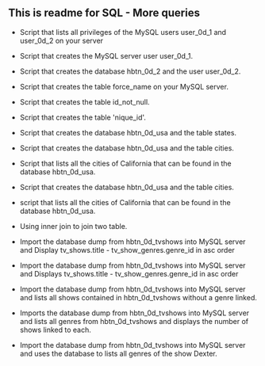 ## This is readme for SQL - More queries

- Script that lists all privileges of the MySQL users user_0d_1 and user_0d_2 on your server

- Script that creates the MySQL server user user_0d_1.

- Script that creates the database hbtn_0d_2 and the user user_0d_2.

- Script that creates the table force_name on your MySQL server.

- Script that creates the table id_not_null.

- Script that creates the table 'nique_id'.

- Script that creates the database hbtn_0d_usa and the table states.

- Script that creates the database hbtn_0d_usa and the table cities.

- Script that lists all the cities of California that can be found in the database hbtn_0d_usa.

- Script that creates the database hbtn_0d_usa and the table cities.

- script that lists all the cities of California that can be found in the database hbtn_0d_usa.

- Using inner join to join two table.

- Import the database dump from hbtn_0d_tvshows into MySQL server and Display tv_shows.title - tv_show_genres.genre_id in asc order
- Import the database dump from hbtn_0d_tvshows into MySQL server and Displays tv_shows.title - tv_show_genres.genre_id in asc order
- Import the database dump from hbtn_0d_tvshows into MySQL server and lists all shows contained in hbtn_0d_tvshows without a genre linked.
- Imports the database dump from hbtn_0d_tvshows into MySQL server and lists all genres from hbtn_0d_tvshows and displays the number of shows linked to each.
- Import the database dump from hbtn_0d_tvshows into MySQL server and uses the database to lists all genres of the show Dexter.
